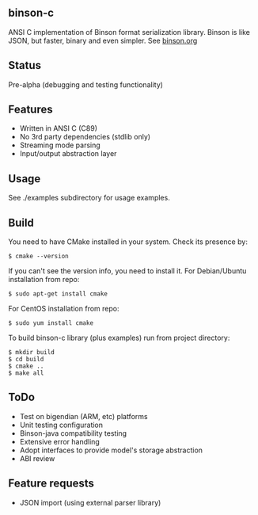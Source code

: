 binson-c
---------

ANSI C implementation of Binson format serialization library. Binson is like JSON, but faster, binary and
even simpler. See [binson.org](http://binson.org/)

Status
---------

Pre-alpha (debugging and testing functionality)

Features
---------

* Written in ANSI C (C89)
* No 3rd party dependencies (stdlib only)
* Streaming mode parsing
* Input/output abstraction layer


Usage
---------

See ./examples subdirectory for usage examples.


Build
---------

You need to have CMake installed in your system.
Check its presence by:

`
$ cmake --version
`

If you can't see the version info, you need to install it.
For Debian/Ubuntu installation from repo:

`
$ sudo apt-get install cmake
`

For CentOS installation from repo:

`
$ sudo yum install cmake
`


To build binson-c library (plus examples) run from project directory:

```
$ mkdir build
$ cd build
$ cmake ..
$ make all
```

ToDo
---------
* Test on bigendian (ARM, etc) platforms
* Unit testing configuration
* Binson-java compatibility testing
* Extensive error handling
* Adopt interfaces to provide model's storage abstraction
* ABI review


Feature requests
---------

* JSON import (using external parser library)


